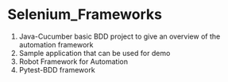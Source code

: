 # Selenium_Frameworks
1. Java-Cucumber basic BDD project to give an overview of the automation framework
2. Sample application that can be used for demo
3. Robot Framework for Automation
4. Pytest-BDD framework
